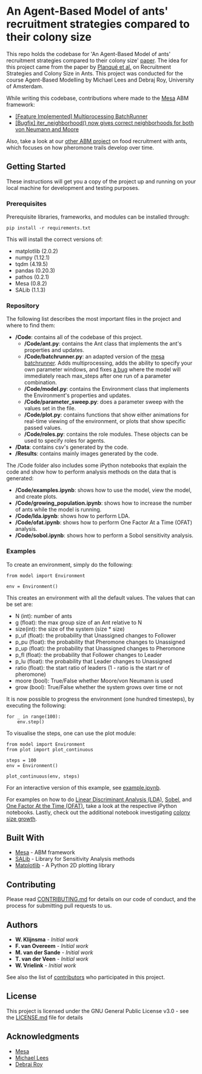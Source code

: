 # An Agent-Based Model of ants' recruitment strategies compared to their colony size

This repo holds the codebase for 'An Agent-Based Model of ants' recruitment strategies compared to their colony size' [paper](https://github.com/WouterVrielink/recruitment_strategies_ABM/blob/master/Report/Report_ABM_Project.pdf).
The idea for this project came from the paper by [Planqué et al.](https://www.ncbi.nlm.nih.gov/pmc/articles/PMC2915909/pdf/pone.0011664.pdf) on Recruitment Strategies and Colony Size in Ants.
This project was conducted for the course Agent-Based Modelling by Michael Lees and Debraj Roy, University of Amsterdam.

While writing this codebase, contributions where made to the [Mesa](https://github.com/projectmesa/mesa) ABM framework:
- [[Feature Implemented] Multiprocessing BatchRunner](https://github.com/projectmesa/mesa/pull/456)
- [[Bugfix] iter_neighborhood() now gives correct neighborhoods for both von Neumann and Moore](https://github.com/projectmesa/mesa/pull/459)

Also, take a look at our [other ABM project](https://github.com/WouterVrielink/MC-ACO) on food recruitment with ants, which focuses on how pheromone trails develop over time.

## Getting Started

These instructions will get you a copy of the project up and running on your local machine for development and testing purposes.

### Prerequisites

Prerequisite libraries, frameworks, and modules can be installed through:

```
pip install -r requirements.txt
```

This will install the correct versions of:
- matplotlib (2.0.2)
- numpy (1.12.1)
- tqdm (4.19.5)
- pandas (0.20.3)
- pathos (0.2.1)
- Mesa (0.8.2)
- SALib (1.1.3)

### Repository
The following list describes the most important files in the project and where to find them:
- **/Code**: contains all of the codebase of this project.
  - **/Code/ant.py**: contains the Ant class that implements the ant's properties and updates.
  - **/Code/batchrunner.py**: an adapted version of the [mesa batchrunner](https://github.com/projectmesa/mesa/blob/master/mesa/batchrunner.py). Adds multiprocessing, adds the ability to specify your own parameter windows, and fixes [a bug](https://github.com/projectmesa/mesa/issues/454) where the model will immediately reach max_steps after one run of a parameter combination.
  - **/Code/model.py**: contains the Environment class that implements the Environment's properties and updates.
  - **/Code/parameter_sweep.py**: does a parameter sweep with the values set in the file.
  - **/Code/plot.py**: contains functions that show either animations for real-time viewing of the environment, or plots that show specific passed values.
  - **/Code/roles.py**: contains the role modules. These objects can be used to specify roles for agents.
- **/Data**: contains csv's generated by the code.
- **/Results**: contains mainly images generated by the code.

The /Code folder also includes some iPython notebooks that explain the code and show how to perform analysis methods
 on the data that is generated:
- **/Code/examples.ipynb**: shows how to use the model, view the model, and create plots.
- **/Code/growing_population.ipynb**: shows how to increase the number of ants while the model is running.
- **/Code/lda.ipynb**: shows how to perform LDA.
- **/Code/ofat.ipynb**: shows how to perform One Factor At a Time (OFAT) analysis.
- **/Code/sobol.ipynb**: shows how to perform a Sobol sensitivity analysis.

### Examples
To create an environment, simply do the following:
```
from model import Environment

env = Environment()
```
This creates an environment with all the default values. The values that can be set are:
- N (int): number of ants
- g (float): the max group size of an Ant relative to N
- size(int): the size of the system (size * size)
- p_uf (float): the probability that Unassigned changes to Follower
- p_pu (float): the probability that Pheromone changes to Unassigned
- p_up (float): the probability that Unassigned changes to Pheromone
- p_fl (float): the probability that Follower changes to Leader
- p_lu (float): the probability that Leader changes to Unassigned
- ratio (float): the start ratio of leaders (1 - ratio is the start nr of pheromone)
- moore (bool): True/False whether Moore/von Neumann is used
- grow (bool): True/False whether the system grows over time or not

It is now possible to progress the environment (one hundred timesteps), by executing the following:
```
for _ in range(100):
    env.step()
```
To visualise the steps, one can use the plot module:
```
from model import Environment
from plot import plot_continuous

steps = 100
env = Environment()

plot_continuous(env, steps)
```

For an interactive version of this example, see [example.ipynb](https://github.com/WouterVrielink/recruitment_strategies_ABM/blob/master/Code/example.ipynb).

For examples on how to do [Linear Discriminant Analysis (LDA)](https://github.com/WouterVrielink/recruitment_strategies_ABM/blob/master/Code/lda.ipynb), [Sobel](https://github.com/WouterVrielink/recruitment_strategies_ABM/blob/master/Code/sobol.ipynb), and [One Factor At the
Time (OFAT)](https://github.com/WouterVrielink/recruitment_strategies_ABM/blob/master/Code/ofat.ipynb), take a look at
the respective iPython notebooks.
Lastly, check out the additional notebook investigating [colony size growth](https://github.com/WouterVrielink/recruitment_strategies_ABM/blob/master/Code/growing_population.ipynb).

## Built With

* [Mesa](https://github.com/projectmesa/mesa) - ABM framework
* [SALib](https://github.com/SALib/SALib) - Library for Sensitivity Analysis methods
* [Matplotlib](https://matplotlib.org/) - A Python 2D plotting library

## Contributing

Please read [CONTRIBUTING.md](https://github.com/WouterVrielink/recruitment_strategies_ABM/CONTRIBUTING.md) for details on our code of conduct, and the process for submitting pull requests to us.

## Authors

* **W. Klijnsma** - *Initial work*
* **F. van Overeem** - *Initial work*
* **M. van der Sande** - *Initial work*
* **T. van der Veen** - *Initial work*
* **W. Vrielink** - *Initial work*

See also the list of [contributors](https://github.com/WouterVrielink/recruitment_strategies_ABM/graphs/contributors) who participated in this project.

## License

This project is licensed under the GNU General Public License v3.0 - see the [LICENSE.md](https://github.com/WouterVrielink/recruitment_strategies_ABM/LICENSE.md) file for details

## Acknowledgments

* [Mesa](https://github.com/projectmesa/mesa)
* [Michael Lees](https://mhlees.com/)
* [Debraj Roy](http://www.uva.nl/profiel/r/o/d.roy/d.roy.html)
